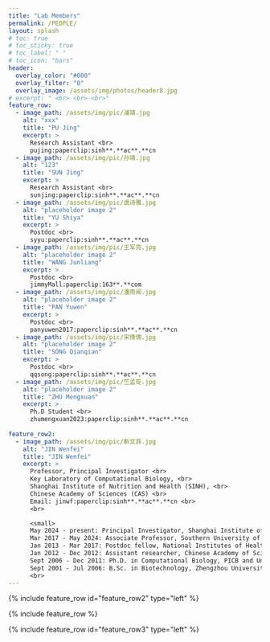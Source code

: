 ```yaml
---
title: "Lab Members"
permalink: /PEOPLE/
layout: splash
# toc: true
# toc_sticky: true
# toc_label: " "
# toc_icon: "bars"
header:
  overlay_color: "#000"
  overlay_filter: "0"
  overlay_image: /assets/img/photos/header8.jpg
# excerpt: " <br> <br> <br>"
feature_row:
  - image_path: /assets/img/pic/浦靖.jpg
    alt: "xxx"
    title: "PU Jing"
    excerpt: >
      Research Assistant <br>
      pujing:paperclip:sinh**.**ac**.**cn
  - image_path: /assets/img/pic/孙靖.jpg
    alt: "123"
    title: "SUN Jing"
    excerpt: >
      Research Assistant <br>
      sunjing:paperclip:sinh**.**ac**.**cn
  - image_path: /assets/img/pic/虞诗雅.jpg
    alt: "placeholder image 2"
    title: "YU Shiya"
    excerpt: >
      Postdoc <br>
      syyu:paperclip:sinh**.**ac**.**cn
  - image_path: /assets/img/pic/王军亮.jpg
    alt: "placeholder image 2"
    title: "WANG Junliang"
    excerpt: >
      Postdoc <br>
      jimmyMall:paperclip:163**.**com
  - image_path: /assets/img/pic/潘雨闻.jpg
    alt: "placeholder image 2"
    title: "PAN Yuwen"
    excerpt: >
      Postdoc <br>
      panyuwen2017:paperclip:sinh**.**ac**.**cn
  - image_path: /assets/img/pic/宋倩倩.jpg
    alt: "placeholder image 2"
    title: "SONG Qianqian"
    excerpt: >
      Postdoc <br>
      qqsong:paperclip:sinh**.**ac**.**cn
  - image_path: /assets/img/pic/竺孟琁.jpg
    alt: "placeholder image 2"
    title: "ZHU Mengxuan"
    excerpt: >
      Ph.D Student <br>
      zhumengxuan2023:paperclip:sinh**.**ac**.**cn
    
feature_row2:
  - image_path: /assets/img/pic/靳文菲.jpg
    alt: "JIN Wenfei"
    title: "JIN Wenfei"
    excerpt: >
      Professor, Principal Investigator <br>
      Key Laboratory of Computational Biology, <br>
      Shanghai Institute of Nutrition and Health (SINH), <br>
      Chinese Academy of Sciences (CAS) <br>
      Email: jinwf:paperclip:sinh**.**ac**.**cn <br>
      <br>

      <small>
      May 2024 - present: Principal Investigator, Shanghai Institute of Nutrition and Health, CAS <br>
      Mar 2017 - May 2024: Associate Professor, Southern University of Science and Technology <br>
      Jan 2013 - Mar 2017: Postdoc fellow, National Institutes of Health (NIH) <br>
      Jan 2012 - Dec 2012: Assistant researcher, Chinese Academy of Sciences and Max Planck Society Partner Institute for Computational Biology (PICB), SIBS, CAS <br>
      Sept 2006 - Dec 2011: Ph.D. in Computational Biology, PICB and University of Chinese Academies of Sciences <br>
      Sept 2001 - Jul 2006: B.Sc. in Biotechnology, Zhengzhou University, China <br></small>
      <br>
---
```



{% include feature_row id="feature_row2" type="left" %}

{% include feature_row %}


{% include feature_row id="feature_row3" type="left" %}

